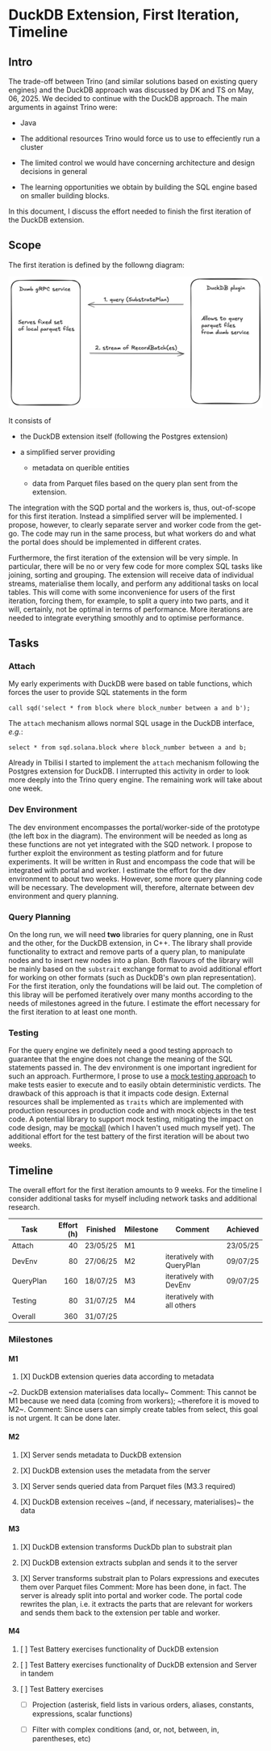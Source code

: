 # DuckDB Extension, First Iteration, Timeline

## Intro

The trade-off between Trino (and similar solutions based on existing query engines) and the DuckDB approach was discussed by DK and TS on May, 06, 2025.
We decided to continue with the DuckDB approach. The main arguments in against Trino were:

* Java

* The additional resources Trino would force us to use to effeciently run a cluster 

* The limited control we would have concerning architecture and design decisions in general

* The learning opportunities we obtain by building the SQL engine based on smaller building blocks.

In this document, I discuss the effort needed to finish the first iteration of the DuckDB extension.

## Scope

The first iteration is defined by the followng diagram:

![DuckDB Prototype Architecture](attachments/duckdb-prototype.png?raw=true)

It consists of

* the DuckDB extension itself (following the Postgres extension)

* a simplified server providing 

  * metadata on querible entities

  * data from Parquet files based on the query plan sent from the extension.

The integration with the SQD portal and the workers is, thus, out-of-scope for this first iteration.
Instead a simplified server will be implemented. I propose, however, to clearly separate server and worker code from the get-go.
The code may run in the same process, but what workers do and what the portal does should be implemented in different crates.

Furthermore, the first iteration of the extension will be very simple. In particular, there will be no or very few code for more complex SQL tasks like joining, sorting and grouping.
The extension will receive data of individual streams, materialise them locally, and perform any additional tasks on local tables.
This will come with some inconvenience for users of the first iteration, forcing them, for example, to split a query into two parts, and it will, certainly, not be optimal in terms of performance. More iterations are needed to integrate everything smoothly and to optimise performance.

## Tasks

### Attach

My early experiments with DuckDB were based on table functions, which forces the user to provide SQL statements in the form

```
call sqd('select * from block where block_number between a and b');
```

The `attach` mechanism allows normal SQL usage in the DuckDB interface, _e.g._:

```
select * from sqd.solana.block where block_number between a and b;
```

Already in Tbilisi I started to implement the `attach` mechanism following the Postgres extension for DuckDB.
I interrupted this activity in order to look more deeply into the Trino query engine.
The remaining work will take about one week.

### Dev Environment

The dev environment encompasses the portal/worker-side of the prototype (the left box in the diagram).
The environment will be needed as long as these functions are not yet integrated with the SQD network.
I propose to further exploit the environment as testing platform and for future experiments.
It will be written in Rust and encompass the code that will be integrated with portal and worker.
I estimate the effort for the dev environment to about two weeks. However, some more query planning code will be necessary.
The development will, therefore, alternate between dev environment and query planning.

### Query Planning

On the long run, we will need **two** libraries for query planning, one in Rust and the other, for the DuckDB extension, in C++.
The library shall provide functionality to extract and remove parts of a query plan, to manipulate nodes and to insert new nodes into a plan.
Both flavours of the library will be mainly based on the `substrait` exchange format to avoid additional effort for working on other formats (such as DuckDB's own plan representation).
For the first iteration, only the foundations will be laid out.
The completion of this libray will be perfomed iteratively over many months according to the needs of milestones agreed in the future.
I estimate the effort necessary for the first iteration to at least one month.

### Testing

For the query engine we definitely need a good testing approach to guarantee that the engine does not change the meaning of the SQL statements passed in.
The dev environment is one important ingredient for such an approach.
Furthermore, I prose to use a [mock testing approach](https://en.wikipedia.org/wiki/Mock_object) to make tests easier to execute and to easily obtain deterministic verdicts.
The drawback of this approach is that it impacts code design.
External resources shall be implemented as `traits` which are implemented with production resources in production code and with mock objects in the test code.
A potential library to support mock testing, mitigating the impact on code design, may be [mockall](https://docs.rs/mockall/latest/mockall/) (which I haven't used much myself yet).
The additional effort for the test battery of the first iteration will be about two weeks.

## Timeline

The overall effort for the first iteration amounts to 9 weeks. For the timeline I consider additional tasks for myself including network tasks and additional research.

| Task      | Effort (h) | Finished | Milestone | Comment                     | Achieved |
|-----------|-----------:|----------|-----------| ----------------------------|----------|
| Attach    |         40 | 23/05/25 | M1        |                             | 23/05/25 |
| DevEnv    |         80 | 27/06/25 | M2        | iteratively with QueryPlan  | 09/07/25 |
| QueryPlan |        160 | 18/07/25 | M3        | iteratively with DevEnv     | 09/07/25 |
| Testing   |         80 | 31/07/25 | M4        | iteratively with all others |          |
| Overall   |        360 | 31/07/25 |           |                             |          |

### Milestones

#### M1

1. [X] DuckDB extension queries data according to metadata

~2. DuckDB extension materialises data locally~
Comment: This cannot be M1 because we need data (coming from workers); ~therefore it is moved to M2~.
Comment: Since users can simply create tables from select, this goal is not urgent. It can be done later.

#### M2

1. [X] Server sends metadata to DuckDB extension

2. [X] DuckDB extension uses the metadata from the server

3. [X] Server sends queried data from Parquet files (M3.3 required)

4. [X] DuckDB extension receives ~(and, if necessary, materialises)~ the data 

#### M3

1. [X] DuckDB extension transforms DuckDb plan to substrait plan

2. [X] DuckDB extension extracts subplan and sends it to the server

3. [X] Server transforms substrait plan to Polars expressions and executes them over Parquet files
Comment: More has been done, in fact. The server is already split into portal and worker code. The portal code rewrites the plan, i.e. it extracts the parts that are relevant for workers and sends them back to the extension per table and worker. 

#### M4

1. [ ] Test Battery exercises functionality of DuckDB extension

2. [ ] Test Battery exercises functionality of DuckDB extension and Server in tandem

3. [ ] Test Battery exercises
   
   * [ ] Projection (asterisk, field lists in various orders, aliases, constants, expressions, scalar functions)

   * [ ] Filter with complex conditions (and, or, not, between, in, parentheses, etc)
